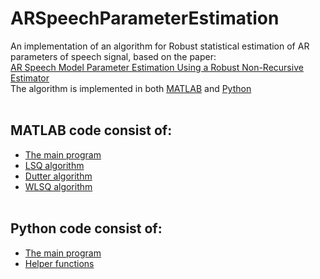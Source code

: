 # ARSpeechParameterEstimation
An implementation of an algorithm for Robust statistical estimation of AR parameters of speech signal, based on the paper: <br/>
[AR Speech Model Parameter Estimation Using a Robust Non-Recursive Estimator](https://www.researchgate.net/publication/344888800_AR_Speech_Model_Parameter_Estimation_Using_a_Robust_Non-Recursive_Estimator) <br/>
The algorithm is implemented in both [MATLAB](https://github.com/bjekic/ARSpeechParameterEstimation/tree/main/MATLAB%20code) and [Python](https://github.com/bjekic/ARSpeechParameterEstimation/tree/main/Python%20code) <br/><br/>
## MATLAB code consist of:<br/>
 - [The main program](https://github.com/bjekic/ARSpeechParameterEstimation/blob/main/MATLAB%20code/Main_program.m)<br/>
 - [LSQ algorithm](https://github.com/bjekic/ARSpeechParameterEstimation/blob/main/MATLAB%20code/LSQ.m) <br/>
 - [Dutter algorithm](https://github.com/bjekic/ARSpeechParameterEstimation/blob/main/MATLAB%20code/Dutter.m) <br/>
 - [WLSQ algorithm](https://github.com/bjekic/ARSpeechParameterEstimation/blob/main/MATLAB%20code/WLSQ.m) <br/><br/>
## Python code consist of: <br/>
 - [The main program](https://github.com/bjekic/ARSpeechParameterEstimation/blob/main/Python%20code/Main_program.ipynb)<br/>
 - [Helper functions](https://github.com/bjekic/ARSpeechParameterEstimation/blob/main/Python%20code/help_functions.py)<br/><br/>
